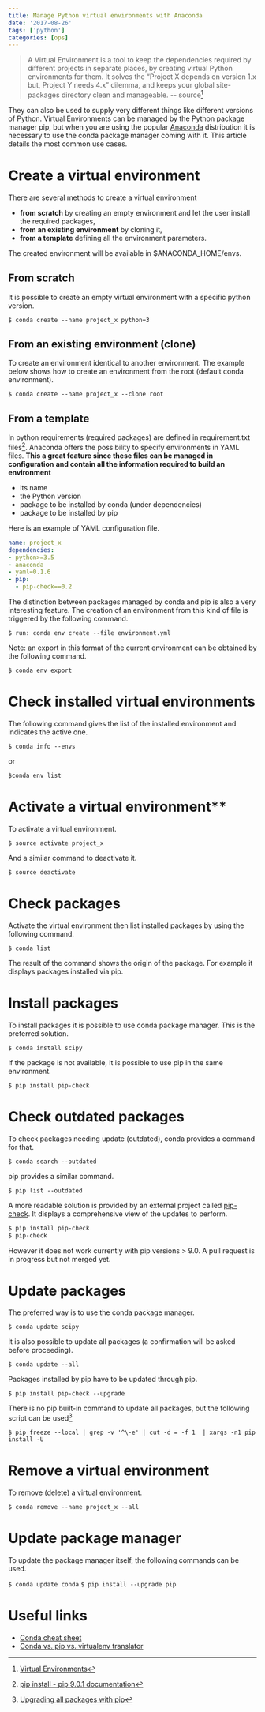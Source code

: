 ```yaml
---
title: Manage Python virtual environments with Anaconda
date: '2017-08-26'
tags: ['python']
categories: [ops]
---
```


> A Virtual Environment is a tool to keep the dependencies required by different projects in separate places, by creating virtual Python environments for them. It solves the “Project X depends on version 1.x but, Project Y needs 4.x” dilemma, and keeps your global site-packages directory clean and manageable.
> -- source[^1] 

They can also be used to supply very different things like different versions of Python. Virtual Environments can be managed by the Python package manager pip, but when you are using the popular [Anaconda](https://www.continuum.io/what-is-anaconda) distribution it is necessary to use the conda package manager coming with it. This article details the most common use cases.

# Create a virtual environment

There are several methods to create a virtual environment

* **from scratch** by creating an empty environment and let the user install the required packages,
* **from an existing environment** by cloning it,
* **from a template** defining all the environment parameters.

The created environment will be available in $ANACONDA_HOME/envs.

## From scratch

It is possible to create an empty virtual environment with a specific python version.

`$ conda create --name project_x python=3`

## From an existing environment (clone)

To create an environment identical to another environment.
The example below shows how to create an environment from the root (default conda environment).

`$ conda create --name project_x --clone root`

## From a template

In python requirements (required packages) are defined in requirement.txt files[^2]. Anaconda offers the possibility to specify environments in YAML files. **This a great feature since these files can be managed in configuration** **and contain all the information required to build an environment**

* its name
* the Python version
* package to be installed by conda (under dependencies)
* package to be installed by pip

Here is an example of YAML configuration file.

```yaml
name: project_x
dependencies:
- python>=3.5
- anaconda
- yaml=0.1.6
- pip:
  - pip-check==0.2
```

The distinction between packages managed by conda and pip is also a very interesting feature.
The creation of an environment from this kind of file is triggered by the following command.

`$ run: conda env create --file environment.yml`

Note: an export in this format of the current environment can be obtained by the following command.

`$ conda env export`

# Check installed virtual environments

The following command gives the list of the installed environment and indicates the active one.

`$ conda info --envs`

or

`$conda env list`


# Activate a virtual environment**

To activate a virtual environment.

`$ source activate project_x`

And a similar command to deactivate it.

`$ source deactivate`

# Check packages

Activate the virtual environment then list installed packages by using the following command.

`$ conda list`

The result of the command shows the origin of the package. For example it displays packages installed via pip.

# Install packages

To install packages it is possible to use conda package manager. This is the preferred solution.

`$ conda install scipy`

If the package is not available, it is possible to use pip in the same environment.

`$ pip install pip-check`

# Check outdated packages

To check packages needing update (outdated), conda provides a command for that.

`$ conda search --outdated`

pip provides a similar command.

`$ pip list --outdated`

A more readable solution is provided by an external project called [pip-check](https://github.com/bartTC/pip-check/). It displays a comprehensive view of the updates to perform.

```bash
$ pip install pip-check
$ pip-check
```

However it does not work currently with pip versions > 9.0. A pull request is in progress but not merged yet.

# Update packages

The preferred way is to use the conda package manager.

`$ conda update scipy`

It is also possible to update all packages (a confirmation will be asked before proceeding).

`$ conda update --all`

Packages installed by pip have to be updated through pip.

`$ pip install pip-check --upgrade`

There is no pip built-in command to update all packages, but the following script can be used[^3]

`$ pip freeze --local | grep -v '^\-e' | cut -d = -f 1  | xargs -n1 pip install -U`

# Remove a virtual environment

To remove (delete) a virtual environment.

`$ conda remove --name project_x --all`

# Update package manager

To update the package manager itself, the following commands can be used.

`$ conda update conda`
`$ pip install --upgrade pip`

# Useful links

* [Conda cheat sheet](http://conda.pydata.org/docs/_downloads/conda-cheatsheet.pdf)
* [Conda vs. pip vs. virtualenv translator](http://conda.pydata.org/docs/_downloads/conda-pip-virtualenv-translator.html)

[^1]: [Virtual Environments](http://docs.python-guide.org/en/latest/dev/virtualenvs/)
[^2]: [pip install - pip 9.0.1 documentation](https://pip.pypa.io/en/stable/reference/pip_install/#requirements-file-format)
[^3]: [Upgrading all packages with pip](http://stackoverflow.com/questions/2720014/upgrading-all-packages-with-pip)
